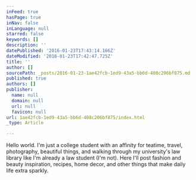 ```yaml
---
inFeed: true
hasPage: true
inNav: false
inLanguage: null
starred: false
keywords: []
description: ''
datePublished: '2016-01-23T17:43:14.166Z'
dateModified: '2016-01-23T17:42:47.725Z'
title: ''
author: []
sourcePath: _posts/2016-01-23-1ae42fcb-1ed9-43a5-bb6d-408c206bf875.md
published: true
authors: []
publisher:
  name: null
  domain: null
  url: null
  favicon: null
url: 1ae42fcb-1ed9-43a5-bb6d-408c206bf875/index.html
_type: Article

---
```

Hello world. I'm just a college student with an affinity for teatime, travel, photography, beautiful things, and walking through my university's law library like I'm already a law student (I'm not). Here I'll post fashion and beauty inspiration, recipes, home decor, and other things that make daily life extra sparkly.
